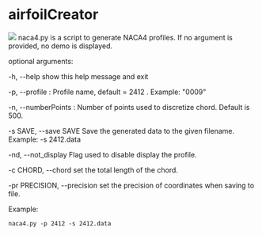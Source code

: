# airfoilCreator
![](https://people.sc.fsu.edu/~jburkardt/m_src/naca/symmetric.png)
naca4.py is a script to generate NACA4 profiles. If no argument is provided, no demo is displayed.

optional arguments:

  -h, --help            show this help message and exit

  -p, --profile : Profile name, default = 2412 . Example: "0009"
  
  -n, --numberPoints : Number of points used to discretize chord. Default is 500.
  
  -s SAVE, --save SAVE  Save the generated data to the given filename. Example: -s 2412.data
  
  -nd, --not_display    Flag used to disable display the profile.
  
  -c CHORD, --chord           set the total length of the chord.
  
  -pr PRECISION, --precision  set the precision of coordinates when saving to file.
  
  Example:
  
  `naca4.py -p 2412 -s 2412.data`
